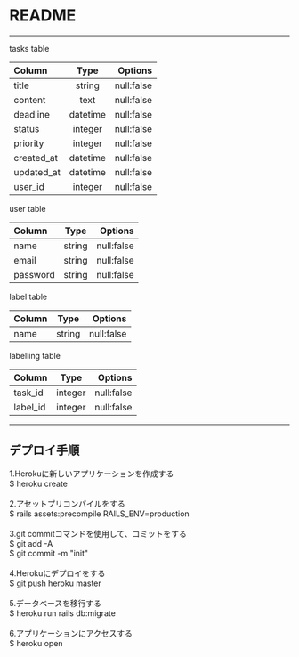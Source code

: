 # README
***
tasks table

| Column | Type | Options |
| :-- | :-: | --: |
| title | string | null:false |
| content | text | null:false |
| deadline | datetime | null:false |
| status | integer | null:false |
| priority | integer | null:false |
| created_at | datetime | null:false |
| updated_at | datetime | null:false |
| user_id | integer | null:false |

user table

| Column | Type | Options |
| :-- | :-: | --: |
| name | string | null:false |
| email | string | null:false |
| password | string | null:false |

label table

| Column | Type | Options |
| :-- | :-: | --: |
| name | string | null:false |

labelling table

| Column | Type | Options |
| :-- | :-: | --: |
| task_id | integer | null:false |
| label_id | integer | null:false |

***
## デプロイ手順

1.Herokuに新しいアプリケーションを作成する  
$ heroku create  
<br />
2.アセットプリコンパイルをする  
$ rails assets:precompile RAILS_ENV=production  
<br />
3.git commitコマンドを使用して、コミットをする   
$ git add -A  
$ git commit -m "init"  
<br />
4.Herokuにデプロイをする  
$ git push heroku master  
<br />
5.データベースを移行する  
$ heroku run rails db:migrate  
<br />
6.アプリケーションにアクセスする  
$ heroku open  
